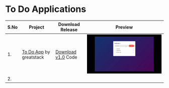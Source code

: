 # To Do Applications


|S.No|Project|Download Release|Preview|
|---|---|---|---|
|1. |[To Do App](to_do_greatstack/) by greatstack|[Download v1.0](https://github.com/dev-mdirfan/to_do_frontend/releases/tag/v1.0) Code|[![Preview](to_do_greatstack/images/to_do_app_greatstack_v1.0.gif)](https://mytodo-app-v1.netlify.app/)|
|2. |[]()|[]()||

